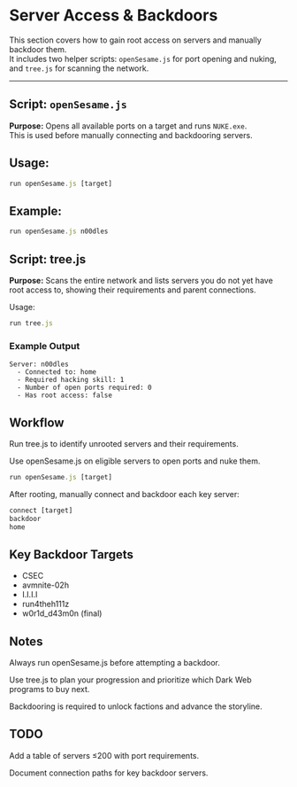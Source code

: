 # Server Access & Backdoors

This section covers how to gain root access on servers and manually backdoor them.  
It includes two helper scripts: `openSesame.js` for port opening and nuking, and `tree.js` for scanning the network.  

---

## Script: `openSesame.js`
**Purpose:** Opens all available ports on a target and runs `NUKE.exe`.  
This is used before manually connecting and backdooring servers.  

## Usage:
```javascript
run openSesame.js [target]
```

## Example:
```javascript
run openSesame.js n00dles
```
## Script: tree.js

**Purpose:** Scans the entire network and lists servers you do not yet have root access to, showing their requirements and parent connections.

Usage:
```javascript
run tree.js
```
### Example Output
```
Server: n00dles
  - Connected to: home
  - Required hacking skill: 1
  - Number of open ports required: 0
  - Has root access: false
```
## Workflow

Run tree.js to identify unrooted servers and their requirements.

Use openSesame.js on eligible servers to open ports and nuke them.
```javascript
run openSesame.js [target]
```

After rooting, manually connect and backdoor each key server:
```javascript
connect [target]
backdoor
home
```
## Key Backdoor Targets

- CSEC
- avmnite-02h
- I.I.I.I
- run4theh111z
- w0r1d_d43m0n (final)

## Notes

Always run openSesame.js before attempting a backdoor.

Use tree.js to plan your progression and prioritize which Dark Web programs to buy next.

Backdooring is required to unlock factions and advance the storyline.

## TODO

Add a table of servers ≤200 with port requirements.

Document connection paths for key backdoor servers.